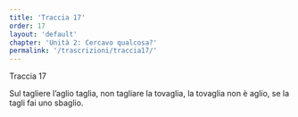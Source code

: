 ```yaml
---
title: 'Traccia 17'
order: 17
layout: 'default'
chapter: 'Unità 2: Cercavo qualcosa?'
permalink: '/trascrizioni/traccia17/'
---
```


Traccia 17

Sul tagliere l’aglio taglia,
non tagliare la tovaglia,
la tovaglia non è aglio,
se la tagli fai uno sbaglio.
